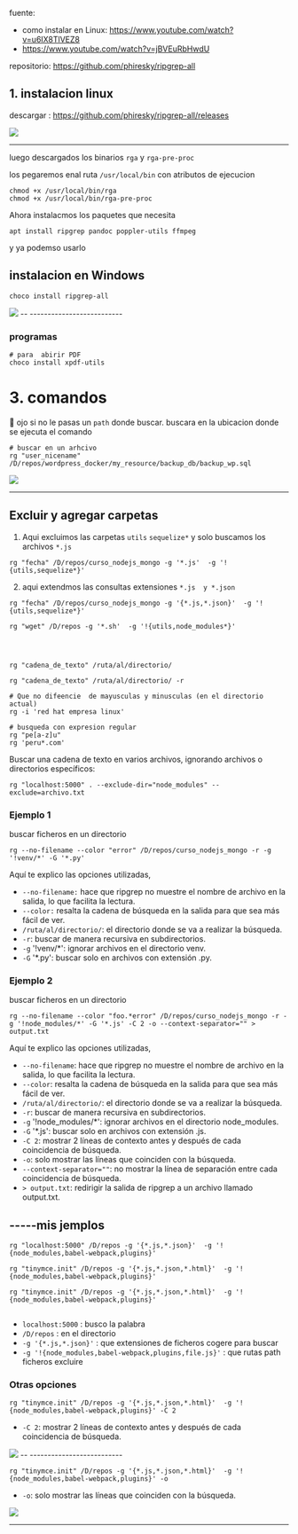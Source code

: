 fuente: 
- como instalar en Linux: https://www.youtube.com/watch?v=u6IX8TlVEZ8
- https://www.youtube.com/watch?v=jBVEuRbHwdU


repositorio: https://github.com/phiresky/ripgrep-all


## 1. instalacion linux

descargar : https://github.com/phiresky/ripgrep-all/releases



<img src="https://i.imgur.com/CxFbq9B.png" >

-- --------------------------

luego descargados los binarios `rga` y `rga-pre-proc`

los pegaremos enal ruta `/usr/local/bin` con atributos de ejecucion

```shell
chmod +x /usr/local/bin/rga
chmod +x /usr/local/bin/rga-pre-proc
```

Ahora instalacmos los paquetes que necesita
```shell
apt install ripgrep pandoc poppler-utils ffmpeg
```

y  ya  podemso  usarlo

## instalacion en Windows 
```shell
choco install ripgrep-all
```

<img src="https://i.imgur.com/Raw6ulz.png" >
-- --------------------------

### programas 
```shell
# para  abirir PDF
choco install xpdf-utils
```

# 3. comandos
👀 ojo si no le pasas un `path` donde buscar. buscara en la ubicacion donde se ejecuta el comando

```shell
# buscar en un arhcivo
rg "user_nicename" /D/repos/wordpress_docker/my_resource/backup_db/backup_wp.sql
```
<img src="https://i.imgur.com/3F0kdCW.png" >

-- --------------------------

## Excluir y agregar carpetas

1. Aqui excluimos las carpetas `utils` `sequelize*` y solo buscamos los archivos `*.js`
```shell
rg "fecha" /D/repos/curso_nodejs_mongo -g '*.js'  -g '!{utils,sequelize*}'
```
2. aqui extendmos las consultas extensiones `*.js  y *.json`
```shell
rg "fecha" /D/repos/curso_nodejs_mongo -g '{*.js,*.json}'  -g '!{utils,sequelize*}'
```

```shell
rg "wget" /D/repos -g '*.sh'  -g '!{utils,node_modules*}'
```


```shell



rg "cadena_de_texto" /ruta/al/directorio/

rg "cadena_de_texto" /ruta/al/directorio/ -r

# Que no difeencie  de mayusculas y minusculas (en el directorio actual)
rg -i 'red hat empresa linux'

# busqueda con expresion regular
rg "pe[a-z]u" 
rg 'peru*.com'
```
Buscar una cadena de texto en varios archivos, ignorando archivos o directorios específicos:
```shell
rg "localhost:5000" . --exclude-dir="node_modules" --exclude=archivo.txt
```
### Ejemplo 1
buscar ficheros en un directorio

```shell
rg --no-filename --color "error" /D/repos/curso_nodejs_mongo -r -g '!venv/*' -G '*.py'
```
Aquí te explico las opciones utilizadas,

- `--no-filename:` hace que ripgrep no muestre el nombre de archivo en la salida, lo que facilita la lectura.
- `--color:` resalta la cadena de búsqueda en la salida para que sea más fácil de ver.
- `/ruta/al/directorio/`: el directorio donde se va a realizar la búsqueda.
- `-r`: buscar de manera recursiva en subdirectorios.
- `-g` '!venv/*': ignorar archivos en el directorio venv.
- `-G` '*.py': buscar solo en archivos con extensión .py.

### Ejemplo 2
buscar ficheros en un directorio

```shell
rg --no-filename --color "foo.*error" /D/repos/curso_nodejs_mongo -r -g '!node_modules/*' -G '*.js' -C 2 -o --context-separator="" > output.txt
```
Aquí te explico las opciones utilizadas,

- `--no-filename`: hace que ripgrep no muestre el nombre de archivo en la salida, lo que facilita la lectura.
- `--color`: resalta la cadena de búsqueda en la salida para que sea más fácil de ver.
- `/ruta/al/directorio/`: el directorio donde se va a realizar la búsqueda.
- `-r`: buscar de manera recursiva en subdirectorios.
- `-g` '!node_modules/*': ignorar archivos en el directorio node_modules.
- `-G` '*.js': buscar solo en archivos con extensión .js.
- `-C 2`: mostrar 2 líneas de contexto antes y después de cada coincidencia de búsqueda.
- `-o`: solo mostrar las líneas que coinciden con la búsqueda.
- `--context-separator=""`: no mostrar la línea de separación entre cada coincidencia de búsqueda.
- `> output.txt`: redirigir la salida de ripgrep a un archivo llamado output.txt.


## -----mis jemplos



```shell
rg "localhost:5000" /D/repos -g '{*.js,*.json}'  -g '!{node_modules,babel-webpack,plugins}'
  
rg "tinymce.init" /D/repos -g '{*.js,*.json,*.html}'  -g '!{node_modules,babel-webpack,plugins}'

rg "tinymce.init" /D/repos -g '{*.js,*.json,*.html}'  -g '!{node_modules,babel-webpack,plugins}'


```
- `localhost:5000` : busco la palabra
- `/D/repos` : en el directorio
- `-g '{*.js,*.json}'` : que extensiones de ficheros cogere para buscar
- `-g '!{node_modules,babel-webpack,plugins,file.js}'` : que rutas path ficheros excluire


### Otras opciones
```shell
rg "tinymce.init" /D/repos -g '{*.js,*.json,*.html}'  -g '!{node_modules,babel-webpack,plugins}' -C 2

```

- `-C 2`: mostrar 2 líneas de contexto antes y después de cada coincidencia de búsqueda.

<img src="https://i.imgur.com/uqjF34u.png" >
-- --------------------------


```shell
rg "tinymce.init" /D/repos -g '{*.js,*.json,*.html}'  -g '!{node_modules,babel-webpack,plugins}' -o

```
- `-o`: solo mostrar las líneas que coinciden con la búsqueda.


<img src="https://i.imgur.com/9gHflKG.png" >

-- --------------------------
